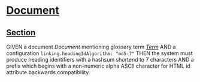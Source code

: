 # [Document](#md5:9a6dcfa)

## [Section](#md5:9acfaec)

GIVEN a document *Document* mentioning glossary term *[Term][1]*
AND a configuration `linking.headingIdAlgorithm: "md5-7"`
THEN the system must produce heading identifiers with a hashsum shortend to 7 characters
AND a prefix which begins with a non-numeric alpha ASCII character for HTML id attribute backwards compatibility.

[1]: ./glossary.md#md5:22285b0 "Term definition."
